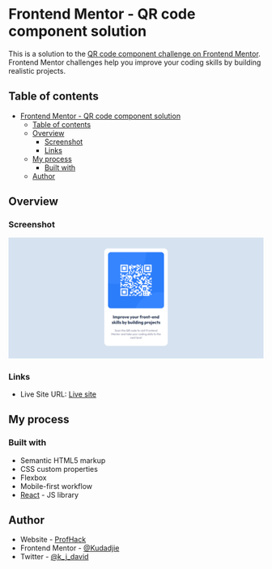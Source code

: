 # Frontend Mentor - QR code component solution

This is a solution to the [QR code component challenge on Frontend Mentor](https://www.frontendmentor.io/challenges/qr-code-component-iux_sIO_H). Frontend Mentor challenges help you improve your coding skills by building realistic projects. 

## Table of contents

- [Frontend Mentor - QR code component solution](#frontend-mentor---qr-code-component-solution)
  - [Table of contents](#table-of-contents)
  - [Overview](#overview)
    - [Screenshot](#screenshot)
    - [Links](#links)
  - [My process](#my-process)
    - [Built with](#built-with)
  - [Author](#author)

## Overview

### Screenshot

![](./qr-code.png)


### Links

- Live Site URL: [Live site](https://zesty-lebkuchen-91e3c5.netlify.app)

## My process

### Built with

- Semantic HTML5 markup
- CSS custom properties
- Flexbox
- Mobile-first workflow
- [React](https://reactjs.org/) - JS library

## Author

- Website - [ProfHack](http://profhack.tech)
- Frontend Mentor - [@Kudadjie](https://www.frontendmentor.io/profile/Kudadjie)
- Twitter - [@k_j_david](https://www.twitter.com/k_j_david)

